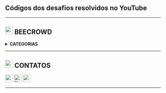 ## Códigos dos desafios resolvidos no YouTube

---

<div align="left">
    
## <img width="25" height="25" src="https://www.beecrowd.com.br/judge/favicon.ico?1635097036">  BEECROWD  <br>

</div>

<details>
    <summary><strong>CATEGORIAS</strong></summary>
    <details>
    <summary><strong>Iniciante</strong></summary>
    <br />
    <div align="left">
        <table border=1>
            <tr>
                <th colspan="5">Iniciante</th>
            </tr>
            <tr>
                <th colspan="5"></th>
            </tr>
            <tr>
                <th>PROBLEMA</th>
                <th align="center"><img src="https://img.shields.io/badge/c++-%2300599C.svg?style=for-the-badge&logo=c%2B%2B&logoColor=white" alt="C++"></img></th>
                <th align="center"><img src="https://img.shields.io/badge/YouTube-%23FF0000.svg?style=for-the-badge&logo=YouTube&logoColor=white alt="YouTube"></img></th>
            </tr>
            <tr>
                <td align="left">1000 - Hello World!</td>
                 <td align="center">  
                    <a href="https://github.com/eduardoamorim-dev/code-challenges/blob/main/beecrowd/1000-HelloWorld.cpp">
                        <img src="https://github.com/eduardoamorim-dev/code-challenges/assets/86995782/7b2ab23c-e012-4d3e-bf42-5d717b882fdd" width="38px""></img>
                    </a>
                 </td>
                 <td align="center">
                    <a href="https://www.youtube.com/@eduardoamorimdev">
                        <img src="https://github.com/eduardoamorim-dev/code-challenges/assets/86995782/7b2ab23c-e012-4d3e-bf42-5d717b882fdd" width="38px""></img>
                    </a>
                 </td>
                </tr>
                <tr>
            <tr>
               <td align="left">1001 - Extremamente Básico</td>
                  <td align="center">  
                    <a href="https://github.com/eduardoamorim-dev/code-challenges/blob/main/beecrowd/1001-ExtremamenteBasico.cpp">
                        <img src="https://github.com/eduardoamorim-dev/code-challenges/assets/86995782/7b2ab23c-e012-4d3e-bf42-5d717b882fdd" width="38px""></img>
                    </a>
                 </td>
                 <td align="center">
                    <a href="https://www.youtube.com/@eduardoamorimdev">
                        <img src="https://github.com/eduardoamorim-dev/code-challenges/assets/86995782/7b2ab23c-e012-4d3e-bf42-5d717b882fdd" width="38px""></img>
                    </a>
                 </td>
              </tr>
             </table>
         </div>
    </details>  
</details>

---

## <img width="25" height="25" src="https://github.com/eduardoamorim-dev/code-challenges/assets/86995782/fb573834-c178-4e4e-b7c5-e89e0702b58c">  CONTATOS  <br>

<div align="left">
  <!-- Linkedin -->
  <a href="https://linkedin.com/in/eduardoamorimm-dev" target="_blank"><img height="25" src="https://img.shields.io/badge/linkedin-%230077B5.svg?style=for-the-badge&logo=linkedin&logoColor=white" style="vertical-align:top margin:6px 4px"></a> 
<!-- YouTube -->
  <a href="https://www.youtube.com/@eduardoamorimdev" target="_blank"><img height="25" src="https://img.shields.io/badge/YouTube-%23FF0000.svg?style=for-the-badge&logo=YouTube&logoColor=white" alt="YouTube" style="vertical-align:top margin:6px 4px"></a>
<!-- instagram -->
  <a href="https://www.instagram.com/eduardoamorim.dev/" target="_blank"><img height="25" src="https://img.shields.io/badge/Instagram-%23E4405F.svg?style=for-the-badge&logo=Instagram&logoColor=white" style="vertical-align:top margin:6px 4px">
</div> 

---
